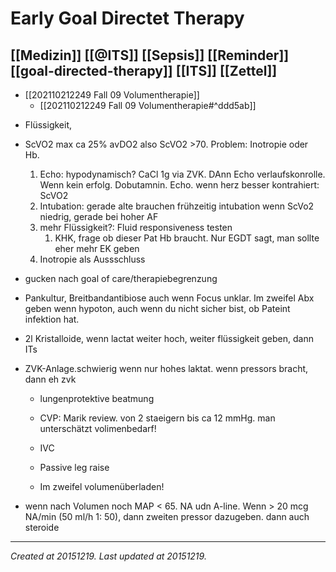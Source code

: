 # Early Goal Directet Therapy
 [[Medizin]] [[@ITS]] [[Sepsis]] [[Reminder]] [[goal-directed-therapy]] [[ITS]] [[Zettel]] 
---

- [[202110212249 Fall 09 Volumentherapie]]
	- [[202110212249 Fall 09 Volumentherapie#^ddd5ab]]

*   Flüssigkeit, 

*   ScVO2 max ca 25% avDO2 also ScVO2 >70. Problem: Inotropie oder Hb. 
    1.  Echo: hypodynamisch? CaCl 1g via ZVK. DAnn Echo verlaufskonrolle. Wenn kein erfolg. Dobutamnin. Echo. wenn herz besser kontrahiert: ScVO2
    2.  Intubation: gerade alte brauchen frühzeitig intubation wenn ScVo2 niedrig, gerade bei hoher AF
    3.  mehr Flüssigkeit?: Fluid responsiveness testen
        1.  KHK, frage ob dieser Pat Hb braucht. Nur EGDT sagt, man sollte eher mehr EK geben
    4.  Inotropie als Aussschluss
*   gucken nach goal of care/therapiebegrenzung
*   Pankultur, Breitbandantibiose auch wenn Focus unklar. Im zweifel Abx geben wenn hypoton, auch wenn du nicht sicher bist, ob Pateint infektion hat.
*   2l Kristalloide, wenn lactat weiter hoch, weiter flüssigkeit geben, dann ITs
*   ZVK-Anlage.schwierig wenn nur hohes laktat. wenn pressors bracht, dann eh zvk
    
    *   lungenprotektive beatmung
    
    *   CVP: Marik review. von 2 staeigern bis ca 12 mmHg. man unterschätzt volimenbedarf!
    *   IVC
    *   Passive leg raise
    *   Im zweifel volumenüberladen!
*   wenn nach Volumen noch MAP < 65. NA udn A-line. Wenn > 20 mcg NA/min (50 ml/h 1: 50), dann zweiten pressor dazugeben. dann auch steroide

---

_Created at 20151219._
_Last updated at 20151219._



